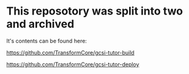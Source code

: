 # This reposotory was split into two and archived
It's contents can be found here:

https://github.com/TransformCore/gcsi-tutor-build

https://github.com/TransformCore/gcsi-tutor-deploy
